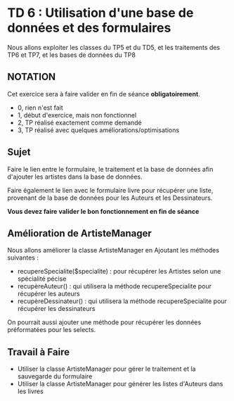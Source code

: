 # TD 6 : Utilisation d'une base de données et des formulaires

Nous allons exploiter les classes du TP5 et du TD5, et les traitements des TP6 et TP7, et les bases de données du TP8

## NOTATION

Cet exercice sera à faire valider en fin de séance **obligatoirement**.

* 0, rien n'est fait
* 1, début d'exercice, mais non fonctionnel
* 2, TP réalisé exactement comme demandé
* 3, TP réalisé avec quelques améliorations/optimisations

## Sujet

Faire le lien entre le formulaire, le traitement et la base de données afin d'ajouter les artistes dans la base de données.

Faire également le lien avec le formulaire livre pour récupérer une liste, provenant de la base de données pour les Auteurs et les Dessinateurs.

**Vous devez faire valider le bon fonctionnement en fin de séance**

## Amélioration de ArtisteManager

Nous allons améliorer la classe ArtisteManager en Ajoutant les méthodes suivantes :

* recupereSpecialite($specialite) : pour récupérer les Artistes selon une spécialité pécise
* recupèreAuteur() : qui utilisera la méthode recupereSpecialite pour récupérer les auteurs
* recupèreDessinateur() : qui utilisera la méthode recupereSpecialite pour récupérer les dessinateurs

On pourrait aussi ajouter une méthode pour récupérer les données préformatées pour les selects.

## Travail à Faire

* Utiliser la classe ArtisteManager pour gérer le traitement et la sauvegarde du formulaire
* Utiliser la classe ArtisteManager pour générer les listes d'Auteurs dans les livres
